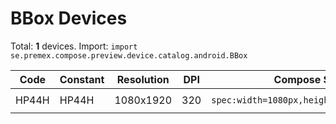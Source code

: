 # BBox Devices

Total: **1** devices. Import: `import se.premex.compose.preview.device.catalog.android.BBox`

| Code | Constant | Resolution | DPI | Compose Spec | Preview Usage |
|------|----------|------------|-----|-------------|---------------|
| HP44H | HP44H | 1080x1920 | 320 | `spec:width=1080px,height=1920px,dpi=320` | `@Preview(device = BBox.HP44H)` |

<!-- Generated automatically. Do not edit manually. -->
